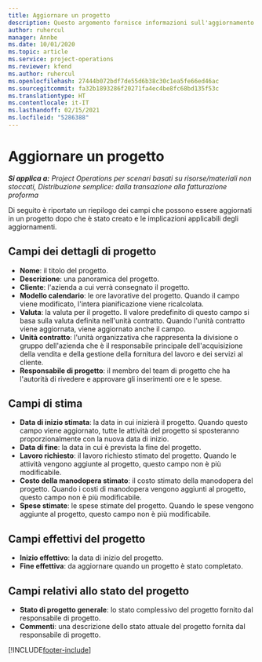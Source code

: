 ```yaml
---
title: Aggiornare un progetto
description: Questo argomento fornisce informazioni sull'aggiornamento di progetti in Project Operations.
author: ruhercul
manager: Annbe
ms.date: 10/01/2020
ms.topic: article
ms.service: project-operations
ms.reviewer: kfend
ms.author: ruhercul
ms.openlocfilehash: 27444b072bdf7de55d6b38c30c1ea5fe66ed46ac
ms.sourcegitcommit: fa32b1893286f20271fa4ec4be8fc68bd135f53c
ms.translationtype: HT
ms.contentlocale: it-IT
ms.lasthandoff: 02/15/2021
ms.locfileid: "5286388"
---
```

# <a name="update-a-project"></a>Aggiornare un progetto

_**Si applica a:** Project Operations per scenari basati su risorse/materiali non stoccati, Distribuzione semplice: dalla transazione alla fatturazione proforma_

Di seguito è riportato un riepilogo dei campi che possono essere aggiornati in un progetto dopo che è stato creato e le implicazioni applicabili degli aggiornamenti.

## <a name="project-detail-fields"></a>Campi dei dettagli di progetto

- **Nome**: il titolo del progetto.
- **Descrizione**: una panoramica del progetto.
- **Cliente**: l'azienda a cui verrà consegnato il progetto.
- **Modello calendario**: le ore lavorative del progetto. Quando il campo viene modificato, l'intera pianificazione viene ricalcolata.
- **Valuta**: la valuta per il progetto. Il valore predefinito di questo campo si basa sulla valuta definita nell'unità contratto. Quando l'unità contratto viene aggiornata, viene aggiornato anche il campo.
- **Unità contratto**: l'unità organizzativa che rappresenta la divisione o gruppo dell'azienda che è il responsabile principale dell'acquisizione della vendita e della gestione della fornitura del lavoro e dei servizi al cliente. 
- **Responsabile di progetto**: il membro del team di progetto che ha l'autorità di rivedere e approvare gli inserimenti ore e le spese.

## <a name="estimate-fields"></a>Campi di stima

- **Data di inizio stimata**: la data in cui inizierà il progetto. Quando questo campo viene aggiornato, tutte le attività del progetto si sposteranno proporzionalmente con la nuova data di inizio.
- **Data di fine**: la data in cui è prevista la fine del progetto.
- **Lavoro richiesto**: il lavoro richiesto stimato del progetto. Quando le attività vengono aggiunte al progetto, questo campo non è più modificabile.
- **Costo della manodopera stimato**: il costo stimato della manodopera del progetto. Quando i costi di manodopera vengono aggiunti al progetto, questo campo non è più modificabile.
- **Spese stimate**: le spese stimate del progetto. Quando le spese vengono aggiunte al progetto, questo campo non è più modificabile.

## <a name="project-actual-fields"></a>Campi effettivi del progetto
- **Inizio effettivo**: la data di inizio del progetto.
- **Fine effettiva**: da aggiornare quando un progetto è stato completato.

## <a name="project-status-fields"></a>Campi relativi allo stato del progetto

- **Stato di progetto generale**: lo stato complessivo del progetto fornito dal responsabile di progetto.
- **Commenti**: una descrizione dello stato attuale del progetto fornita dal responsabile di progetto.



[!INCLUDE[footer-include](../includes/footer-banner.md)]